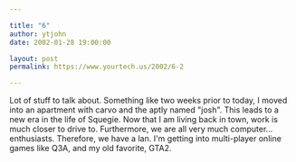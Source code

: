 ```yaml
---

title: "6"
author: ytjohn
date: 2002-01-28 19:00:00

layout: post
permalink: https://www.yourtech.us/2002/6-2

---
```

Lot of stuff to talk about.  Something like two weeks prior to today, I moved into an apartment with carvo and the aptly named "josh".  This leads to a new era in the life of Squegie.  Now that I am living back in town, work is much closer to drive to.  Furthermore, we are all very much computer... enthusiasts.  Therefore, we have a lan.  I'm getting into multi-player online games like Q3A, and my old favorite, GTA2.<br />
